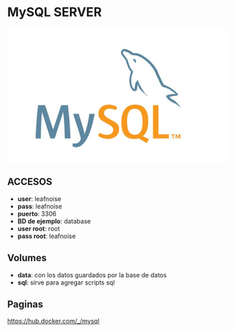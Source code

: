 
# MySQL SERVER

![alt text](img/mysql.png)

## ACCESOS

* **user**: leafnoise
* **pass**: leafnoise
* **puerto**: 3306
* **BD de ejemplo**: database
* **user root**: root
* **pass root**: leafnoise


## Volumes

* **data**: con los datos guardados por la base de datos
* **sql**: sirve para agregar scripts sql

## Paginas

https://hub.docker.com/_/mysql